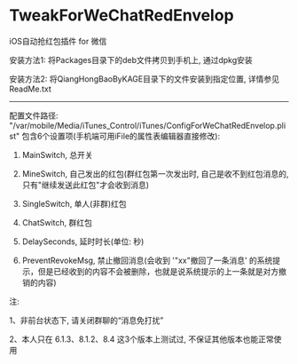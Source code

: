 # TweakForWeChatRedEnvelop

iOS自动抢红包插件 for 微信

安装方法1:
将Packages目录下的deb文件拷贝到手机上, 通过dpkg安装

安装方法2:
将QiangHongBaoByKAGE目录下的文件安装到指定位置, 详情参见ReadMe.txt

---------------------------------------------------------------------------------------
配置文件路径: "/var/mobile/Media/iTunes_Control/iTunes/ConfigForWeChatRedEnvelop.plist"
包含6个设置项(手机端可用iFile的属性表编辑器直接修改):

1. MainSwitch, 总开关

2. MineSwitch, 自己发出的红包(群红包第一次发出时, 自己是收不到红包消息的, 只有"继续发送此红包"才会收到消息)

3. SingleSwitch, 单人(非群)红包

4. ChatSwitch, 群红包

5. DelaySeconds, 延时时长(单位: 秒)

6. PreventRevokeMsg, 禁止撤回消息(会收到 '"xx"撤回了一条消息' 的系统提示，但是已经收到的内容不会被删除，也就是说系统提示的上一条就是对方撤销的内容)


注:

1、非前台状态下, 请关闭群聊的“消息免打扰”

2、本人只在 6.1.3、8.1.2、8.4 这3个版本上测试过, 不保证其他版本也能正常使用
